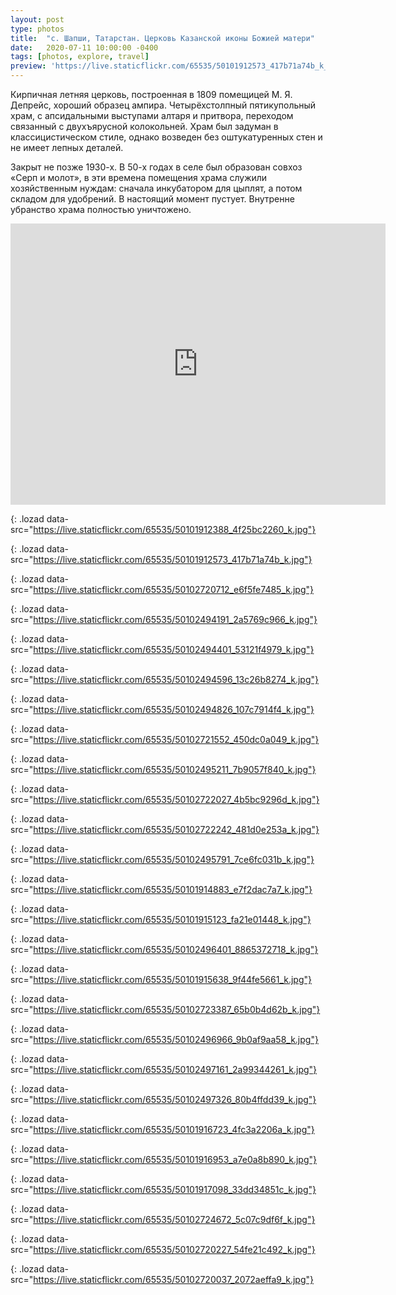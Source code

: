 ```yaml
---
layout: post
type: photos
title:  "с. Шапши, Татарстан. Церковь Казанской иконы Божией матери"
date:   2020-07-11 10:00:00 -0400
tags: [photos, explore, travel]
preview: 'https://live.staticflickr.com/65535/50101912573_417b71a74b_k_d.jpg'
---
```


Кирпичная летняя церковь, построенная в 1809 помещицей М. Я. Депрейс, хороший образец ампира. Четырёхстолпный пятикупольный храм, с апсидальными выступами алтаря и притвора, переходом связанный с двухъярусной колокольней. Храм был задуман в классицистическом стиле, однако возведен без оштукатуренных стен и не имеет лепных деталей.

Закрыт не позже 1930-х. В 50-х годах в селе был образован совхоз «Серп и молот», в эти времена помещения храма служили хозяйственным нуждам: сначала инкубатором для цыплят, а потом складом для удобрений. В настоящий момент пустует. Внутренне убранство храма полностью уничтожено.

<iframe src="https://www.google.com/maps/embed?pb=!1m14!1m12!1m3!1d1951.847840309015!2d49.49123515551815!3d55.94923911116293!2m3!1f0!2f0!3f0!3m2!1i1024!2i768!4f13.1!5e1!3m2!1sen!2sca!4v1593805362188!5m2!1sen!2sca" width="600" height="450" frameborder="0" style="border:0" allowfullscreen="" loading="lazy" class="post-map"></iframe>

![](){: .lozad data-src="https://live.staticflickr.com/65535/50101912388_4f25bc2260_k.jpg"}

![](){: .lozad data-src="https://live.staticflickr.com/65535/50101912573_417b71a74b_k.jpg"}

![](){: .lozad data-src="https://live.staticflickr.com/65535/50102720712_e6f5fe7485_k.jpg"}

![](){: .lozad data-src="https://live.staticflickr.com/65535/50102494191_2a5769c966_k.jpg"}

![](){: .lozad data-src="https://live.staticflickr.com/65535/50102494401_53121f4979_k.jpg"}

![](){: .lozad data-src="https://live.staticflickr.com/65535/50102494596_13c26b8274_k.jpg"}

![](){: .lozad data-src="https://live.staticflickr.com/65535/50102494826_107c7914f4_k.jpg"}

![](){: .lozad data-src="https://live.staticflickr.com/65535/50102721552_450dc0a049_k.jpg"}

![](){: .lozad data-src="https://live.staticflickr.com/65535/50102495211_7b9057f840_k.jpg"}

![](){: .lozad data-src="https://live.staticflickr.com/65535/50102722027_4b5bc9296d_k.jpg"}

![](){: .lozad data-src="https://live.staticflickr.com/65535/50102722242_481d0e253a_k.jpg"}

![](){: .lozad data-src="https://live.staticflickr.com/65535/50102495791_7ce6fc031b_k.jpg"}

![](){: .lozad data-src="https://live.staticflickr.com/65535/50101914883_e7f2dac7a7_k.jpg"}

![](){: .lozad data-src="https://live.staticflickr.com/65535/50101915123_fa21e01448_k.jpg"}

![](){: .lozad data-src="https://live.staticflickr.com/65535/50102496401_8865372718_k.jpg"}

![](){: .lozad data-src="https://live.staticflickr.com/65535/50101915638_9f44fe5661_k.jpg"}

![](){: .lozad data-src="https://live.staticflickr.com/65535/50102723387_65b0b4d62b_k.jpg"}

![](){: .lozad data-src="https://live.staticflickr.com/65535/50102496966_9b0af9aa58_k.jpg"}

![](){: .lozad data-src="https://live.staticflickr.com/65535/50102497161_2a99344261_k.jpg"}

![](){: .lozad data-src="https://live.staticflickr.com/65535/50102497326_80b4ffdd39_k.jpg"}

![](){: .lozad data-src="https://live.staticflickr.com/65535/50101916723_4fc3a2206a_k.jpg"}

![](){: .lozad data-src="https://live.staticflickr.com/65535/50101916953_a7e0a8b890_k.jpg"}

![](){: .lozad data-src="https://live.staticflickr.com/65535/50101917098_33dd34851c_k.jpg"}

![](){: .lozad data-src="https://live.staticflickr.com/65535/50102724672_5c07c9df6f_k.jpg"}

![](){: .lozad data-src="https://live.staticflickr.com/65535/50102720227_54fe21c492_k.jpg"}

![](){: .lozad data-src="https://live.staticflickr.com/65535/50102720037_2072aeffa9_k.jpg"}
